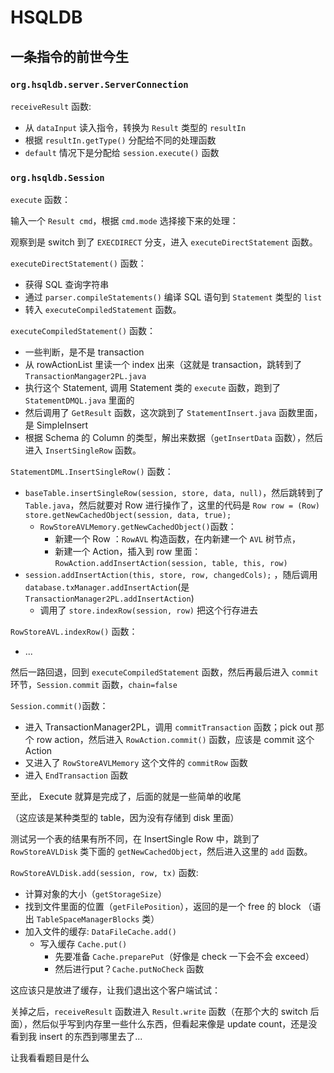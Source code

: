 # HSQLDB

## 一条指令的前世今生

### `org.hsqldb.server.ServerConnection`

`receiveResult` 函数:

+ 从 `dataInput` 读入指令，转换为 `Result` 类型的 `resultIn`
+ 根据 `resultIn.getType()` 分配给不同的处理函数
+ `default` 情况下是分配给 `session.execute()` 函数

### `org.hsqldb.Session` 

`execute` 函数：

输入一个 `Result cmd`，根据 `cmd.mode` 选择接下来的处理：

观察到是 switch 到了 `EXECDIRECT` 分支，进入 `executeDirectStatement` 函数。

`executeDirectStatement()` 函数：

+ 获得 SQL 查询字符串
+ 通过 `parser.compileStatements()` 编译 SQL 语句到 `Statement` 类型的 `list`
+ 转入 `executeCompiledStatement` 函数。


`executeCompiledStatement()` 函数：

+ 一些判断，是不是 transaction
+ 从 rowActionList 里读一个 index 出来（这就是 transaction，跳转到了 `TransactionMangager2PL.java`
+ 执行这个 Statement, 调用 Statement 类的 `execute` 函数，跑到了 `StatementDMQL.java` 里面的
+ 然后调用了 `GetResult` 函数，这次跳到了 `StatementInsert.java` 函数里面，是 SimpleInsert
+ 根据 Schema 的 Column 的类型，解出来数据（`getInsertData` 函数），然后进入 `InsertSingleRow` 函数。

`StatementDML.InsertSingleRow()` 函数：

+ `baseTable.insertSingleRow(session, store, data, null)`，然后跳转到了 `Table.java`，然后就要对 Row 进行操作了，这里的代码是 `Row row = (Row) store.getNewCachedObject(session, data, true);`
    + `RowStoreAVLMemory.getNewCachedObject()`函数：
        + 新建一个 Row ：`RowAVL` 构造函数，在内新建一个 `AVL` 树节点，
        + 新建一个 Action，插入到 row 里面：`RowAction.addInsertAction(session, table, this, row)`
+ `session.addInsertAction(this, store, row, changedCols);` ，随后调用 `database.txManager.addInsertAction`(是 `TransactionManager2PL.addInsertAction`)
    + 调用了 `store.indexRow(session, row)` 把这个行存进去

`RowStoreAVL.indexRow()` 函数：

+ ...

然后一路回退，回到 `executeCompiledStatement` 函数，然后再最后进入 `commit` 环节，`Session.commit` 函数，`chain=false`

`Session.commit()`函数：

+ 进入 TransactionManager2PL，调用 `commitTransaction` 函数；pick out 那个 row action，然后进入 `RowAction.commit()` 函数，应该是 commit 这个 Action
+ 又进入了 `RowStoreAVLMemory` 这个文件的 `commitRow` 函数
+ 进入 `EndTransaction` 函数

至此， Execute 就算是完成了，后面的就是一些简单的收尾

（这应该是某种类型的 table，因为没有存储到 disk 里面）

测试另一个表的结果有所不同，在 InsertSingle
Row 中，跳到了 `RowStoreAVLDisk` 类下面的 `getNewCachedObject`，然后进入这里的 `add` 函数。

`RowStoreAVLDisk.add(session, row, tx)` 函数:

+ 计算对象的大小（`getStorageSize`）
+ 找到文件里面的位置（`getFilePosition`），返回的是一个 free 的 block （语出 `TableSpaceManagerBlocks` 类）
+ 加入文件的缓存: `DataFileCache.add()`
    + 写入缓存 `Cache.put()` 
        + 先要准备 `Cache.preparePut`（好像是 check 一下会不会 exceed）
        + 然后进行put？`Cache.putNoCheck` 函数

这应该只是放进了缓存，让我们退出这个客户端试试：

关掉之后，`receiveResult` 函数进入 `Result.write` 函数（在那个大的 switch 后面），然后似乎写到内存里一些什么东西，但看起来像是 update count，还是没看到我 insert 的东西到哪里去了...

让我看看题目是什么
